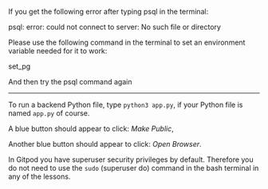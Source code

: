 If you get the following error after typing psql in the terminal:

psql: error: could not connect to server: No such file or directory

Please use the following command in the terminal to set an environment variable needed for it to work:

set_pg

And then try the psql command again

---

To run a backend Python file, type `python3 app.py`, if your Python file is named `app.py` of course.

A blue button should appear to click: _Make Public_,

Another blue button should appear to click: _Open Browser_.

In Gitpod you have superuser security privileges by default. Therefore you do not need to use the `sudo` (superuser do) command in the bash terminal in any of the lessons.

